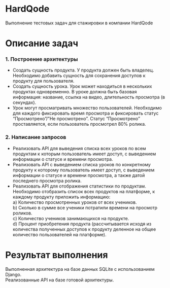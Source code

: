 # HardQode
Выполнение тестовых задач для стажировки в компании HardQode  

# Описание задач  
### 1. Построение архитектуры  
+ Создать сущность продукта. У продукта должен быть владелец. Необходимо добавить сущность для сохранения доступов к продукту для пользователя.  
+ Создать сущность урока. Урок может находиться в нескольких продуктах одновременно. В уроке должна быть базовая информация: название, ссылка на видео, длительность просмотра (в секундах).  
+ Урок могут просматривать множество пользователей. Необходимо для каждого фиксировать время просмотра и фиксировать статус “Просмотрено”/”Не просмотрено”. Статус “Просмотрено” проставляется, если пользователь просмотрел 80% ролика.  

### 2. Написание запросов  
+ Реализовать API для выведения списка всех уроков по всем продуктам к которым пользователь имеет доступ, с выведением информации о статусе и времени просмотра.  
+ Реализовать API с выведением списка уроков по конкретному продукту к которому пользователь имеет доступ, с выведением информации о статусе и времени просмотра, а также датой последнего просмотра ролика.  
+ Реализовать API для отображения статистики по продуктам. Необходимо отобразить список всех продуктов на платформе, к каждому продукту приложить информацию:  
  a) Количество просмотренных уроков от всех учеников.  
  b) Сколько в сумме все ученики потратили времени на просмотр роликов.  
  c) Количество учеников занимающихся на продукте.  
  d) Процент приобретения продукта (рассчитывается исходя из количества полученных доступов к продукту деленное на общее количество пользователей на платформе).  

# Результат выполнения  
Выполненная архитектура на базе данных SQLite с использованием Django.  
Реализованные API на базе готовой архитектуры.  
